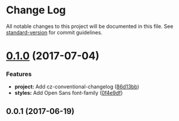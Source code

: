 # Change Log

All notable changes to this project will be documented in this file. See [standard-version](https://github.com/conventional-changelog/standard-version) for commit guidelines.

<a name="0.1.0"></a>
# [0.1.0](https://github.com/rand0me/ng-tutorevo/compare/v0.0.2...v0.1.0) (2017-07-04)


### Features

* **project:** Add cz-conventional-changelog ([86d13bb](https://github.com/rand0me/ng-tutorevo/commit/86d13bb))
* **styles:** Add Open Sans font-family ([0f4e9df](https://github.com/rand0me/ng-tutorevo/commit/0f4e9df))



<a name="0.0.1"></a>
## 0.0.1 (2017-06-19)
